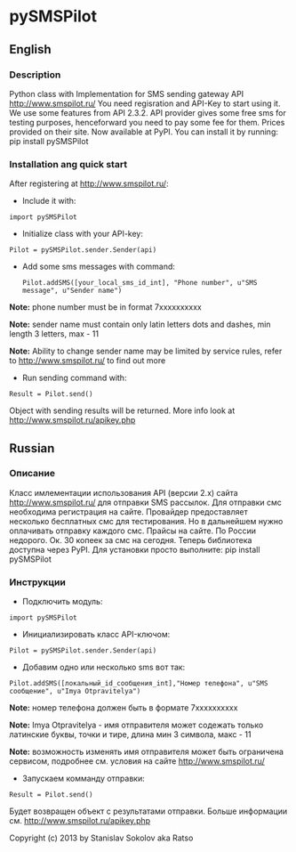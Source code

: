 # pySMSPilot

## English

### Description

Python class with Implementation for SMS sending gateway API <http://www.smspilot.ru/>
You need regisration and API-Key to start using it. We use some features from API 2.3.2.
API provider gives some free sms for testing purposes, henceforward you need to pay some
fee for them. Prices provided on their site.
Now available at PyPI. You can install it by running: pip install pySMSPilot

### Installation ang quick start

After registering at <http://www.smspilot.ru/>:

* Include it with:

`import pySMSPilot`

* Initialize class with your API-key:

`Pilot = pySMSPilot.sender.Sender(api)`

* Add some sms messages with command:

    `Pilot.addSMS([your_local_sms_id_int], "Phone number", u"SMS message", u"Sender name")`

**Note:** phone number must be in format 7xxxxxxxxxx

**Note:** sender name must contain only latin letters dots and dashes, min length 3 letters, max - 11

**Note:** Ability to change sender name may be limited by service rules, refer to http://www.smspilot.ru/ to find out more

* Run sending command with:

`Result = Pilot.send()`

Object with sending results will be returned. More info look at <http://www.smspilot.ru/apikey.php>


## Russian

### Описание

Класс имлементации использования API (версии 2.x) сайта http://www.smspilot.ru/ для отправки SMS рассылок.
Для отправки смс необходима регистрация на сайте. Провайдер предоставляет несколько бесплатных смс для тестирования. Но в дальнейшем нужно оплачивать отправку каждого смс. Прайсы на сайте. По России недорого. Ок. 30 копеек за смс на сегодня.
Теперь библиотека доступна через PyPI. Для установки просто выполните: pip install pySMSPilot

### Инструкции

* Подключить модуль: 

`import pySMSPilot`

* Инициализировать класс API-ключом:

`Pilot = pySMSPilot.sender.Sender(api)`

* Добавим одно или несколько sms вот так:

`Pilot.addSMS([локальный_id_сообщения_int],"Номер телефона", u"SMS сообщение", u"Imya Otpravitelya")`


 **Note:** номер телефона должен быть в формате 7xxxxxxxxxx

 **Note:** Imya Otpravitelya - имя отправителя может содежать только латинские буквы, точки и тире, длина мин 3 символа, макс - 11

 **Note:** возможность изменять имя отправителя может быть ограничена сервисом, подробнее см. условия на сайте http://www.smspilot.ru/

* Запускаем комманду отправки: 

`Result = Pilot.send()`
    

Будет возвращен объект с результатами отправки. Больше информации см. <http://www.smspilot.ru/apikey.php>

Copyright (c) 2013 by Stanislav Sokolov aka Ratso